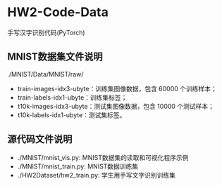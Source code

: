 # HW2-Code-Data
手写汉字识别代码(PyTorch)

## MNIST数据集文件说明
./MNIST/Data/MNIST/raw/
- train-images-idx3-ubyte：训练集图像数据，包含 60000 个训练样本；
- train-labels-idx1-ubyte：训练集标签； 
- t10k-images-idx3-ubyte：测试集图像数据，包含 10000 个测试样本；
- t10k-labels-idx1-ubyte：测试集标签。

## 源代码文件说明
- ./MNIST/mnist_vis.py: MNIST数据集的读取和可视化程序示例
- ./MNIST/mnist_train.py: MNIST数据训练集
- ./HW2Dataset/hw2_train.py: 学生用手写文字识别训练集